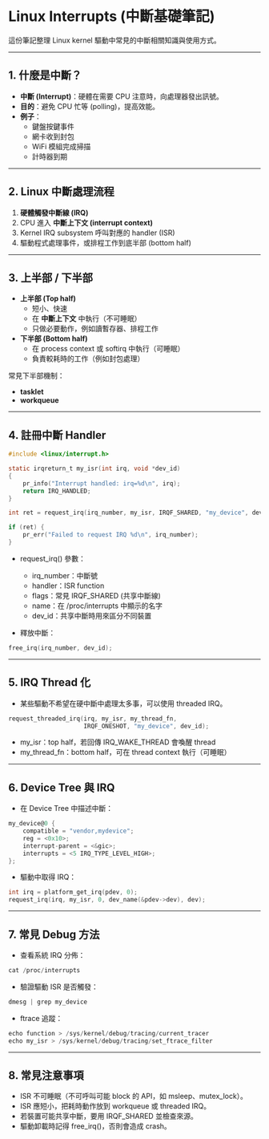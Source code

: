 # Linux Interrupts (中斷基礎筆記)

這份筆記整理 Linux kernel 驅動中常見的中斷相關知識與使用方式。

---

## 1. 什麼是中斷？
- **中斷 (Interrupt)**：硬體在需要 CPU 注意時，向處理器發出訊號。  
- **目的**：避免 CPU 忙等 (polling)，提高效能。  
- **例子**：
  - 鍵盤按鍵事件
  - 網卡收到封包
  - WiFi 模組完成掃描
  - 計時器到期

---

## 2. Linux 中斷處理流程
1. **硬體觸發中斷線 (IRQ)**  
2. CPU 進入 **中斷上下文 (interrupt context)**  
3. Kernel IRQ subsystem 呼叫對應的 handler (ISR)  
4. 驅動程式處理事件，或排程工作到底半部 (bottom half)

---

## 3. 上半部 / 下半部
- **上半部 (Top half)**  
  - 短小、快速  
  - 在 **中斷上下文** 中執行（不可睡眠）  
  - 只做必要動作，例如讀暫存器、排程工作
- **下半部 (Bottom half)**  
  - 在 process context 或 softirq 中執行（可睡眠）  
  - 負責較耗時的工作（例如封包處理）

常見下半部機制：
- **tasklet**
- **workqueue**

---

## 4. 註冊中斷 Handler
```c
#include <linux/interrupt.h>

static irqreturn_t my_isr(int irq, void *dev_id)
{
    pr_info("Interrupt handled: irq=%d\n", irq);
    return IRQ_HANDLED;
}

int ret = request_irq(irq_number, my_isr, IRQF_SHARED, "my_device", dev_id);

if (ret) {
    pr_err("Failed to request IRQ %d\n", irq_number);
}
```
- request_irq() 參數：
  - irq_number：中斷號
  - handler：ISR function
  - flags：常見 IRQF_SHARED (共享中斷線)
  - name：在 /proc/interrupts 中顯示的名字
  - dev_id：共享中斷時用來區分不同裝置

- 釋放中斷：
```c
free_irq(irq_number, dev_id);
```
---

## 5. IRQ Thread 化
- 某些驅動不希望在硬中斷中處理太多事，可以使用 threaded IRQ。
```c
request_threaded_irq(irq, my_isr, my_thread_fn,
                     IRQF_ONESHOT, "my_device", dev_id);
```
- my_isr：top half，若回傳 IRQ_WAKE_THREAD 會喚醒 thread
- my_thread_fn：bottom half，可在 thread context 執行（可睡眠）

---

## 6. Device Tree 與 IRQ
- 在 Device Tree 中描述中斷：

```c
my_device@0 {
    compatible = "vendor,mydevice";
    reg = <0x10>;
    interrupt-parent = <&gic>;
    interrupts = <5 IRQ_TYPE_LEVEL_HIGH>;
};
```
- 驅動中取得 IRQ：
```c
int irq = platform_get_irq(pdev, 0);
request_irq(irq, my_isr, 0, dev_name(&pdev->dev), dev);
```
---
## 7. 常見 Debug 方法
- 查看系統 IRQ 分佈：
```c
cat /proc/interrupts
```
- 驗證驅動 ISR 是否觸發：
```c
dmesg | grep my_device
```
- ftrace 追蹤：
```c
echo function > /sys/kernel/debug/tracing/current_tracer
echo my_isr > /sys/kernel/debug/tracing/set_ftrace_filter
```

---
## 8. 常見注意事項
- ISR 不可睡眠（不可呼叫可能 block 的 API，如 msleep、mutex_lock）。
- ISR 應短小，把耗時動作放到 workqueue 或 threaded IRQ。
- 若裝置可能共享中斷，要用 IRQF_SHARED 並檢查來源。
- 驅動卸載時記得 free_irq()，否則會造成 crash。
